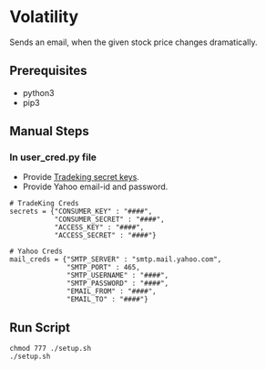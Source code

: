 # Volatility

Sends an email, when the given stock price changes dramatically.
## Prerequisites 
* python3
* pip3 

## Manual Steps 
### In user_cred.py file
* Provide [Tradeking secret keys](https://www.ally.com/api/invest/documentation/oauth/).
* Provide Yahoo email-id and password.


```
# TradeKing Creds
secrets = {"CONSUMER_KEY" : "####",
           "CONSUMER_SECRET" : "####",
           "ACCESS_KEY" : "####",
           "ACCESS_SECRET" : "####"}

# Yahoo Creds
mail_creds = {"SMTP_SERVER" : "smtp.mail.yahoo.com",
              "SMTP_PORT" : 465,
              "SMTP_USERNAME" : "####",
              "SMTP_PASSWORD" : "####",
              "EMAIL_FROM" : "####",
              "EMAIL_TO" : "####"}
 ```

## Run Script
```shell
chmod 777 ./setup.sh
./setup.sh
```

